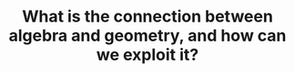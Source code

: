 ---
id: G2
title: What is the connection between algebra and geometry, and how can we exploit it?
dependencies: 
    - G1
    - E2
keyQuestions:
    - Which of our key examples of geometrical objects in two or three dimensions can we describe as regions of $\mathbb{R}^2$ or $\mathbb{R}^3$ bounded by lines or planes?
    - What do we mean by _Cartesian coordinates_?
    - How can we describe circles, conics, lines and planes algebraically?
    - How can we consider parallel and perpendicular lines using algebra?
    - How can we use algebra to find the intersections of geometric objects?
    - Which shapes can easily be described algebraically, and which is it harder to express in this way?

---